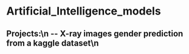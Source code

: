 # Artificial_Intelligence_models

Projects:\n
-- X-ray images gender prediction from a kaggle dataset\n
-- 
